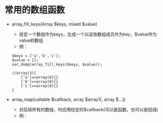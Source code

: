 # 常用的数组函数


- array_fill_keys(Array $keys, mixed $value)
    - 给定一个数组作为keys，生成一个以这些数组成员作为key，$value作为value的数组
    - 例：
    
    ```lang=php
    $keys = ['a','b','c'];
    $value = [];
    var_dump(array_fill_keys($keys, $value));
    
    //array(3){
        ['a']=>array(0){}
        ['b']=>array(0){}
        ['c']=>array(0){}
    }
    ```
- array_map(callable $callback, array $array1[, array $...])
    - 对后续所有的数组，均应用给定的$callback(可以是函数，也可以是回调)
    - 例：
    